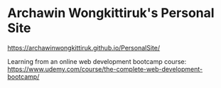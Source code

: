 # Archawin Wongkittiruk's Personal Site

https://archawinwongkittiruk.github.io/PersonalSite/

Learning from an online web development bootcamp course: 
https://www.udemy.com/course/the-complete-web-development-bootcamp/
